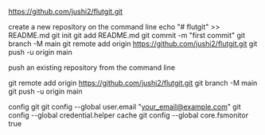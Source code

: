 https://github.com/jushi2/flutgit.git

 create a new repository on the command line
 echo "# flutgit" >> README.md
git init
git add README.md
git commit -m "first commit"
git branch -M main
git remote add origin https://github.com/jushi2/flutgit.git
git push -u origin main


push an existing repository from the command line

git remote add origin https://github.com/jushi2/flutgit.git
git branch -M main
git push -u origin main


config git
git config --global user.email "your_email@example.com"
git config --global credential.helper cache
git config --global core.fsmonitor true
